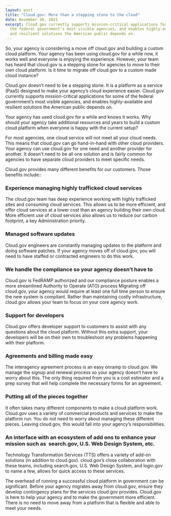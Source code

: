```yaml
---
layout: post
title: "Cloud.gov: More than a stepping stone to the cloud"
date: November 30, 2021
excerpt: Cloud.gov currently supports mission-critical applications for some of
  the federal government’s most visible agencies, and enables highly-available
  and resilient solutions the American public depends on.
---
```

So, your agency is considering a move off cloud.gov and building a custom cloud platform. Your agency has been using cloud.gov for a while now, it works well and everyone is enjoying the experience. However, your team has heard that cloud.gov is a stepping stone for agencies to move to their own cloud platform. Is it time to migrate off cloud.gov to a custom made cloud instance?

Cloud.gov doesn’t need to be a stepping stone. It is a platform as a service (PaaS) designed to make your agency’s cloud experience easier. Cloud.gov currently supports mission-critical applications for some of the federal government’s most visible agencies, and enables highly-available and resilient solutions the American public depends on.

Your agency has used cloud.gov for a while and knows it works. Why should your agency take additional resources and years to build a custom cloud platform when everyone is happy with the current setup?

For most agencies, one cloud service will not meet all your cloud needs. This means that cloud.gov can go hand-in-hand with other cloud providers. Your agency can use cloud.gov for one need and another provider for another. It doesn't need to be all one solution and is fairly common for agencies to have separate cloud providers to meet specific needs.

Cloud.gov provides many different benefits for our customers. Those benefits include::

### Experience managing highly trafficked cloud services

The cloud.gov team has deep experience working with highly trafficked sites and consuming cloud services. This allows us to be more efficient, and offer cloud services at a lower cost than an agency building their own cloud. More efficient use of cloud services also allows us to reduce our carbon footprint, a key Administration priority.

### Managed software updates 

Cloud.gov engineers are constantly managing updates to the platform and doing software patches. If your agency moves off of cloud.gov, you will need to have staffed or contracted engineers to do this work.

### We handle the compliance so your agency doesn’t have to 

Cloud.gov is FedRAMP authorized and our compliance posture enables a more streamlined Authority to Operate (ATO) process Migrating off cloud.gov, your agency would require at least one full time person to ensure the new system is compliant. Rather than maintaining costly infrastructure, cloud.gov allows your team to focus on your core agency work. 

### Support for developers 

Cloud.gov offers developer support to customers to assist with any questions about the cloud platform. Without this extra support, your developers will be on their own to troubleshoot any problems happening with their platform.

### Agreements and billing made easy

The interagency agreement process is an easy onramp to cloud.gov. We manage the signup and renewal process so your agency doesn’t have to worry about this. The only thing required from you is a cost estimator and a prep survey that will help complete the necessary forms for an agreement.

### Putting all of the pieces together

It often takes many different components to make a cloud platform work. Cloud.gov uses a variety of commercial products and services to make the platform run. You do not need to worry about managing these different pieces. Leaving cloud.gov, this would fall into your agency’s responsibilities.

### An interface with an ecosystem of add ons to enhance your mission such as  search.gov, U.S. Web Design System, etc.

Technology Transformation Services (TTS) offers a variety of add-on solutions (in addition to cloud.gov). cloud.gov’s close collaboration with these teams, including search.gov, U.S. Web Design System, and login.gov to name a few, allows for quick access to these services.

The overhead of running a successful cloud platform in government can be significant. Before your agency migrates away from cloud.gov, ensure they develop contingency plans for the services cloud.gov provides. Cloud.gov is here to help your agency and to make the government more efficient. There is no need to move away from a platform that is flexible and able to meet your needs.